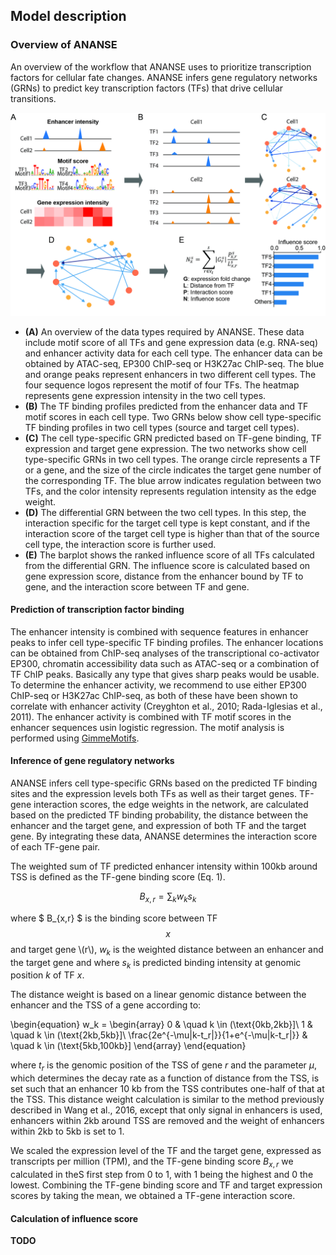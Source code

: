 ## Model description

### Overview of ANANSE

An overview of the workflow that ANANSE uses to prioritize transcription factors for cellular fate changes. ANANSE infers gene regulatory networks (GRNs) to predict key transcription factors (TFs) that drive cellular transitions.

![](img/Fig2.jpg)

* **(A)** An overview of the data types required by ANANSE. These data include motif score of all TFs and gene expression data (e.g. RNA-seq) and enhancer activity data for each cell type. The enhancer data can be obtained by ATAC-seq, EP300 ChIP-seq or H3K27ac ChIP-seq. The blue and orange peaks represent enhancers in two different cell types. The four sequence logos represent the motif of four TFs. The heatmap represents gene expression intensity in the two cell types. 
* **(B)** The TF binding profiles predicted from the enhancer data and TF motif scores in each cell type. Two GRNs below show cell type-specific TF binding profiles in two cell types (source and target cell types). 
* **(C)** The cell type-specific GRN predicted based on TF-gene binding, TF expression and target gene expression. The two networks show cell type-specific GRNs in two cell types. The orange circle represents a TF or a gene, and the size of the circle indicates the target gene number of the corresponding TF. The blue arrow indicates regulation between two TFs, and the color intensity represents regulation intensity as the edge weight.
* **(D)** The differential GRN between the two cell types. In this step, the interaction specific for the target cell type is kept constant, and if the interaction score of the target cell type is higher than that of the source cell type, the interaction score is further used. 
* **(E)** The barplot shows the ranked influence score of all TFs calculated from the differential GRN. The influence score is calculated based on gene expression score, distance from the enhancer bound by TF to gene, and the interaction score between TF and gene.


#### Prediction of transcription factor binding

The enhancer intensity is combined with sequence features in enhancer peaks to infer cell type-specific TF binding profiles. The enhancer locations can be obtained from ChIP-seq analyses of the transcriptional co-activator EP300, chromatin accessibility data such as ATAC-seq or a combination of TF ChIP peaks. Basically any type that gives sharp peaks would be usable. To determine the enhancer activity, we recommend to use either EP300 ChIP-seq or H3K27ac ChIP-seq, as both of these have been shown to correlate with enhancer activity (Creyghton et al., 2010; Rada-Iglesias et al., 2011). The enhancer activity is combined with TF motif scores in the enhancer sequences usin logistic regression. The motif analysis is performed using [GimmeMotifs](https://gimmemotifs.readthedocs.org).

#### Inference of gene regulatory networks

ANANSE infers cell type-specific GRNs based on the predicted TF binding sites and the expression levels both TFs as well as their target genes. TF-gene interaction scores, the edge weights in the network, are calculated based on the predicted TF binding probability, the distance between the enhancer and the target gene, and expression of both TF and the target gene. By integrating these data, ANANSE determines the interaction score of each TF-gene pair. 

The weighted sum of TF predicted enhancer intensity within 100kb around TSS is defined as the TF-gene binding score (Eq. 1). 

<!-- \begin{equation*} -->
$$ B_{x,r} = \sum_{k} w_k s_k $$
<!-- \end{equation*} -->

where $ B_{x,r} $ is the binding score between TF $$x$$ and target gene \\(r\\), $w_k$ is the weighted distance between an enhancer and the target gene and where $s_k$ is predicted binding intensity at genomic position $k$ of TF $x$. 

The distance weight is based on a linear genomic distance between the enhancer and the TSS of a gene according to: 

\begin{equation}
w_k =
  \begin{array}
    0               & \quad k \in (\text{0kb,2kb}]\\
    1               & \quad k \in (\text{2kb,5kb}]\\
    \frac{2e^{-\mu|k-t_r|}}{1+e^{-\mu|k-t_r|}}  & \quad k \in (\text{5kb,100kb}]
  \end{array}
\end{equation}

where $t_r$ is the genomic position of the TSS of gene $r$ and the parameter $\mu$, which determines the decay rate as a function of distance from the TSS, is set such that an enhancer 10 kb from the TSS contributes one-half of that at the TSS. This distance weight calculation is similar to the method previously described in Wang et al., 2016, except that only signal in enhancers is used, enhancers within 2kb around TSS are removed and the weight of enhancers within 2kb to 5kb is set to 1.

We scaled the expression level of the TF and the target gene, expressed as transcripts per million (TPM), and the TF-gene binding score $B_{x,r}$  we calculated in theS first step from 0 to 1, with 1 being the highest and 0 the lowest. Combining the TF-gene binding score and TF and target expression scores by taking the mean, we obtained a TF-gene interaction score.

#### Calculation of influence score

**TODO**